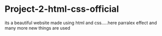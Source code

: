 # Project-2-html-css-official
its a beautiful website made using html and css.....here parralex effect and many more new things are used
